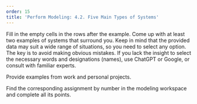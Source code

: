 ```yaml
---
order: 15
title: 'Perform Modeling: 4.2. Five Main Types of Systems'
---
```


Fill in the empty cells in the rows after the example. Come up with at least two examples of systems that surround you. Keep in mind that the provided data may suit a wide range of situations, so you need to select any option. The key is to avoid making obvious mistakes. If you lack the insight to select the necessary words and designations (names), use ChatGPT or Google, or consult with familiar experts.

Provide examples from work and personal projects.

Find the corresponding assignment by number in the modeling workspace and complete all its points.